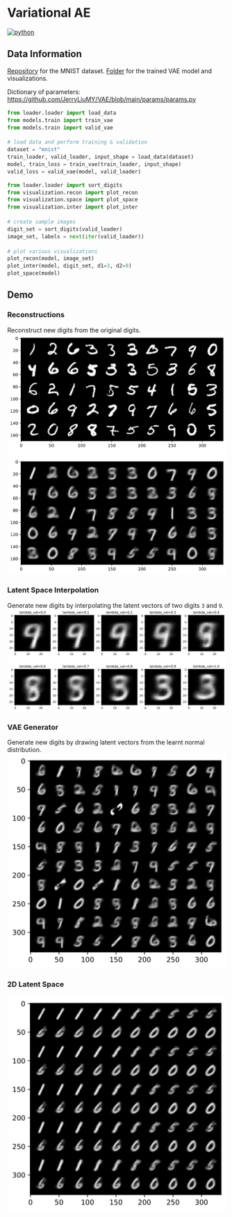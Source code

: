 # Variational AE
<p>
    <a href="https://www.python.org/">
    <img src="https://img.shields.io/badge/python-v3-brightgreen.svg" alt="python"></a> &nbsp;
</p>

## Data Information
<a href="https://drive.google.com/drive/folders/1OmhlpLpXY_61M1C3AuwF67A52gqjbJuP?usp=sharing" target="_blank">Repository</a> for the MNIST dataset. <a href="https://drive.google.com/drive/folders/1OlVC4iqMzGMADoY4iut-Epjl-GmAMV1h?usp=sharing">Folder</a> for the trained VAE model and visualizations.

Dictionary of parameters: https://github.com/JerryLiuMY/VAE/blob/main/params/params.py

```python
from loader.loader import load_data
from models.train import train_vae
from models.train import valid_vae

# load data and perform training & validation
dataset = "mnist"
train_loader, valid_loader, input_shape = load_data(dataset)
model, train_loss = train_vae(train_loader, input_shape)
valid_loss = valid_vae(model, valid_loader)
```

```python
from loader.loader import sort_digits
from visualization.recon import plot_recon
from visualization.space import plot_space
from visualization.inter import plot_inter

# create sample images
digit_set = sort_digits(valid_loader)
image_set, labels = next(iter(valid_loader))

# plot various visualizations
plot_recon(model, image_set)
plot_inter(model, digit_set, d1=3, d2=9)
plot_space(model)
```

## Demo
### Reconstructions
Reconstruct new digits from the original digits.
![alt text](./__resources__/recon.jpg?raw=true "Title")

### Latent Space Interpolation
Generate new digits by interpolating the latent vectors of two digits `3` and `9`.
![alt text](./__resources__/inter.jpg?raw=true "Title")

### VAE Generator
Generate new digits by drawing latent vectors from the learnt normal distribution.
![alt text](./__resources__/sample.jpg?raw=true "Title")

### 2D Latent Space
![alt text](./__resources__/space.jpg?raw=true "Title")
